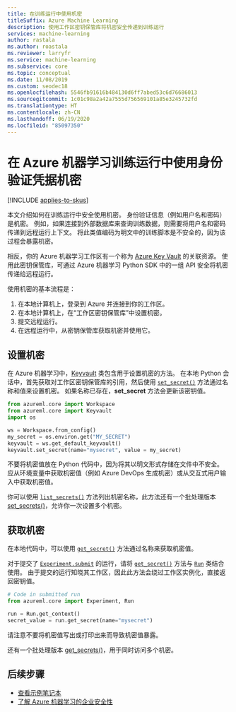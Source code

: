 ```yaml
---
title: 在训练运行中使用机密
titleSuffix: Azure Machine Learning
description: 使用工作区密钥保管库将机密安全传递到训练运行
services: machine-learning
author: rastala
ms.author: roastala
ms.reviewer: larryfr
ms.service: machine-learning
ms.subservice: core
ms.topic: conceptual
ms.date: 11/08/2019
ms.custom: seodec18
ms.openlocfilehash: 5546fb91616b484130d6ff7abed53c6d76686013
ms.sourcegitcommit: 1c01c98a2a42a7555d756569101a85e3245732fd
ms.translationtype: HT
ms.contentlocale: zh-CN
ms.lasthandoff: 06/19/2020
ms.locfileid: "85097350"
---
```

# <a name="use-authentication-credential-secrets-in-azure-machine-learning-training-runs"></a>在 Azure 机器学习训练运行中使用身份验证凭据机密
[!INCLUDE [applies-to-skus](../../includes/aml-applies-to-basic-enterprise-sku.md)]

本文介绍如何在训练运行中安全使用机密。 身份验证信息（例如用户名和密码）是机密。 例如，如果连接到外部数据库来查询训练数据，则需要将用户名和密码传递到远程运行上下文。 将此类值编码为明文中的训练脚本是不安全的，因为该过程会暴露机密。 

相反，你的 Azure 机器学习工作区有一个称为 [Azure Key Vault](/key-vault/key-vault-overview) 的关联资源。 使用此密钥保管库，可通过 Azure 机器学习 Python SDK 中的一组 API 安全将机密传递给远程运行。

使用机密的基本流程是：
 1. 在本地计算机上，登录到 Azure 并连接到你的工作区。
 2. 在本地计算机上，在“工作区密钥保管库”中设置机密。
 3. 提交远程运行。
 4. 在远程运行中，从密钥保管库获取机密并使用它。

## <a name="set-secrets"></a>设置机密

在 Azure 机器学习中，[Keyvault](https://docs.microsoft.com/python/api/azureml-core/azureml.core.keyvault.keyvault?view=azure-ml-py) 类包含用于设置机密的方法。 在本地 Python 会话中，首先获取对工作区密钥保管库的引用，然后使用 [`set_secret()`](https://docs.microsoft.com/python/api/azureml-core/azureml.core.keyvault.keyvault?view=azure-ml-py#set-secret-name--value-) 方法通过名称和值来设置机密。 如果名称已存在，__set_secret__ 方法会更新该密钥值。

```python
from azureml.core import Workspace
from azureml.core import Keyvault
import os

ws = Workspace.from_config()
my_secret = os.environ.get("MY_SECRET")
keyvault = ws.get_default_keyvault()
keyvault.set_secret(name="mysecret", value = my_secret)
```

不要将机密值放在 Python 代码中，因为将其以明文形式存储在文件中不安全。 应从环境变量中获取机密值（例如 Azure DevOps 生成机密）或从交互式用户输入中获取机密值。

你可以使用 [`list_secrets()`](https://docs.microsoft.com/python/api/azureml-core/azureml.core.keyvault.keyvault?view=azure-ml-py#list-secrets--) 方法列出机密名称，此方法还有一个批处理版本 [set_secrets()](https://docs.microsoft.com/python/api/azureml-core/azureml.core.keyvault.keyvault?view=azure-ml-py#set-secrets-secrets-batch-)，允许你一次设置多个机密。

## <a name="get-secrets"></a>获取机密

在本地代码中，可以使用 [`get_secret()`](https://docs.microsoft.com/python/api/azureml-core/azureml.core.keyvault.keyvault?view=azure-ml-py#get-secret-name-) 方法通过名称来获取机密值。

对于提交了 [`Experiment.submit`](https://docs.microsoft.com/python/api/azureml-core/azureml.core.experiment.experiment?view=azure-ml-py#submit-config--tags-none----kwargs-) 的运行，请将 [`get_secret()`](https://docs.microsoft.com/python/api/azureml-core/azureml.core.run.run?view=azure-ml-py#get-secret-name-) 方法与 [`Run`](https://docs.microsoft.com/python/api/azureml-core/azureml.core.run(class)?view=azure-ml-py) 类结合使用。 由于提交的运行知晓其工作区，因此此方法会绕过工作区实例化，直接返回密钥值。

```python
# Code in submitted run
from azureml.core import Experiment, Run

run = Run.get_context()
secret_value = run.get_secret(name="mysecret")
```

请注意不要将机密值写出或打印出来而导致机密值暴露。

还有一个批处理版本 [get_secrets()](https://docs.microsoft.com/python/api/azureml-core/azureml.core.run.run?view=azure-ml-py#get-secrets-secrets-)，用于同时访问多个机密。

## <a name="next-steps"></a>后续步骤

 * [查看示例笔记本](https://github.com/Azure/MachineLearningNotebooks/blob/master/how-to-use-azureml/manage-azureml-service/authentication-in-azureml/authentication-in-azureml.ipynb)
 * [了解 Azure 机器学习的企业安全性](concept-enterprise-security.md)
